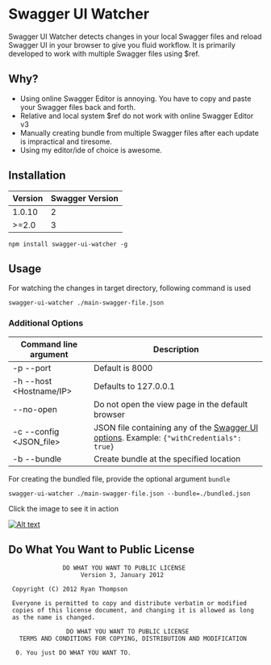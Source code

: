 # Swagger UI Watcher

Swagger UI Watcher detects changes in your local Swagger files and reload Swagger UI in your browser to give you fluid workflow. It is primarily developed to work with multiple Swagger files using \$ref.

## Why?

- Using online Swagger Editor is annoying. You have to copy and paste your Swagger files back and forth.
- Relative and local system \$ref do not work with online Swagger Editor v3
- Manually creating bundle from multiple Swagger files after each update is impractical and tiresome.
- Using my editor/ide of choice is awesome.

## Installation

| Version | Swagger Version |
| ------- | --------------- |
| 1.0.10  | 2               |
| >=2.0   | 3               |

```
npm install swagger-ui-watcher -g
```

## Usage

For watching the changes in target directory, following command is used

```
swagger-ui-watcher ./main-swagger-file.json
```

### Additional Options

| Command line argument        | Description                                                                                                                                                                   |
| ---------------------------- | ----------------------------------------------------------------------------------------------------------------------------------------------------------------------------- |
| -p --port <port>             | Default is 8000                                                                                                                                                               |
| -h --host <Hostname/IP>      | Defaults to 127.0.0.1                                                                                                                                                         |
| --no-open                    | Do not open the view page in the default browser                                                                                                                              |
| -c --config <JSON_file>      | JSON file containing any of the [Swagger UI options](https://github.com/swagger-api/swagger-ui/blob/master/docs/usage/configuration.md). Example: `{"withCredentials": true}` |
| -b --bundle <bundleLocation> | Create bundle at the specified location                                                                                                                                       |

For creating the bundled file, provide the optional argument `bundle`

```
swagger-ui-watcher ./main-swagger-file.json --bundle=./bundled.json
```

Click the image to see it in action

[![Alt text](http://i.imgur.com/UQMAn4U.png)](https://www.youtube.com/embed/ejBS75q3ouo?autoplay=1)

## Do What You Want to Public License

```
               DO WHAT YOU WANT TO PUBLIC LICENSE
                    Version 3, January 2012

 Copyright (C) 2012 Ryan Thompson

 Everyone is permitted to copy and distribute verbatim or modified
 copies of this license document, and changing it is allowed as long
 as the name is changed.

                DO WHAT YOU WANT TO PUBLIC LICENSE
   TERMS AND CONDITIONS FOR COPYING, DISTRIBUTION AND MODIFICATION

  0. You just DO WHAT YOU WANT TO.
```
